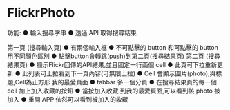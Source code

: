 # FlickrPhoto

功能:
● 輸入搜尋字串
● 透過 API 取得搜尋結果

第一頁 (搜尋輸入頁)
● 有兩個輸入框
● 不可點擊的 button 和可點擊的 button 用不同顏色區別
● 點擊button會轉跳(push)到第二頁(搜尋結果頁)
第二頁 (搜尋結果頁)
● 顯示Flickr回傳的API結果,並且固定一行兩個 cell
● 此頁可下拉重新更新
● 此列表可上拉看到下一頁內容(可無限上拉)
● Cell 會顯示圖片(photo),與標題,Cell為正方形
我的最愛頁面
● tabbar 多一個分頁
● 在搜尋結果頁的每一個 cell 加上加入收藏的按鈕
● 當按加入收藏,到我的最愛頁面,可以看到該 photo 被加入
● 重開 APP 依然可以看到被加入的收藏
